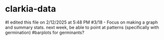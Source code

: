 # clarkia-data
#I edited this file on 2/12/2025 at 5:48 PM
#3/18 - Focus on making a graph and summary stats. next week, be able to point at patterns (specifically with germination)
#barplots for germinants?
